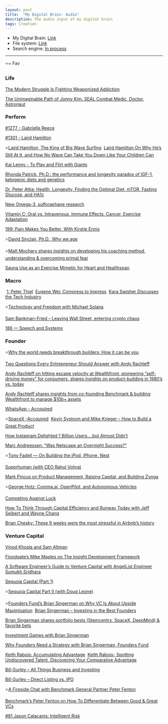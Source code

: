 ```yaml
---
layout: post
title:  "My Digital Brain- Audio"
description: The audio input of my digital brain
tags: Creation
---
```


- My Digital Brain: [Link](https://www.wormh0le.com/1930/01/01/knowledge-base.html)
- File system: [Link](https://github.com/allenleein/knowledge-base)
- Search engine: [In process](http://ios.pensieves.co/)
 
 ---

 ⭐️= Fav

### Life

[The Modern Struggle Is Fighting Weaponized Addiction](https://overcast.fm/+Q4m4xXLcM) 

[The Unimaginable Path of Jonny Kim. SEAL Combat Medic, Doctor, Astronaut](https://overcast.fm/+H091lRsno) 

### Perform

[#1277 - Gabrielle Reece](https://overcast.fm/+ubw8Lc) 

[#1301 - Laird Hamilton](https://overcast.fm/+sUjLsg)

⭐️[Laird Hamilton, The King of Big Wave Surfing](https://overcast.fm/+Kebuyne2U) 
‌
[Laird Hamilton On Why He’s Still At It, and How No Wave Can Take You Down Like Your Children Can](https://overcast.fm/+WMlg45hKM) 

[Kai Lenny - To Play and Flirt with Giants](https://overcast.fm/+TYXJdCtcs) 

[Rhonda Patrick, Ph.D.: the performance and longevity paradox of IGF-1, ketogenic diets and genetics](https://overcast.fm/+NmiTacgeM) 

[Dr. Peter Attia: Health, Longevity, Finding the Optimal Diet, mTOR, Fasting Glucose, and HA1c ](https://podcastnotes.org/2019/10/09/peter-attia-diet/) 

[New Omega-3, sulforaphane research](https://overcast.fm/+ajFHnyYmo) 

[Vitamin C: Oral vs. Intravenous, Immune Effects, Cancer, Exercise Adaptation](https://overcast.fm/+ajFEqLfAg) 

[199: Pain Makes You Better. With Kirstie Ennis](https://overcast.fm/+H091o2B94) 

⭐️[David Sinclair, Ph.D., Why we age](https://overcast.fm/+RxHFj_HuQ) 

⭐️[Matt Mochary shares insights on developing his coaching method, understanding & overcoming primal fear](https://overcast.fm/+JyHzHqw0) 

[Sauna Use as an Exercise Mimetic for Heart and Healthspan](https://overcast.fm/+ajFE8LdE4) 


### Macro
‌
[1: Peter Thiel](https://overcast.fm/+TYXIxmwvs) 
‌
[Eugene Wei: Compress to Impress](https://overcast.fm/+Hgwu3emKQ) 
‌
[Kara Swisher Discusses the Tech Industry](https://overcast.fm/+JWZQmgCNY) 

⭐️[Technology and Freedom with Michael Solana](https://overcast.fm/+LDKfmgVl4) 

‌[Sam Bankman-Fried – Leaving Wall Street, entering crypto chaos](https://overcast.fm/+ECBipipnE) 

[186 — Speech and Systems](https://overcast.fm/+BihmkAFts) 

### Founder

⭐️[Why the world needs breakthrough builders; How it can be you](https://overcast.fm/+Vl3saGbhg) 

[Two Questions Every Entrepreneur Should Answer with Andy Rachleff](https://overcast.fm/+Kebvi4eEM) 

[Andy Rachleff on hitting escape velocity at Wealthfront, pioneering “self-driving money” for consumers, shares insights on product-building in 1980’s vs. today](https://overcast.fm/+JyH59Y4o) 

[Andy Rachleff shares insights from co-founding Benchmark & building Wealthfront to manage $10b+ assets](https://overcast.fm/+JyGG-Hh0) 

[WhatsApp - Accquired](https://overcast.fm/+Faxk8-xy4) 

⭐️[SpaceX -Accquired](https://overcast.fm/+FaxmmY8Jw) 
‌
[Kevin Systrom and Mike Krieger – How to Build a Great Product](https://overcast.fm/+Lzu3n3SHk) 

[How Instagram Delighted 1 Billion Users….but Almost Didn’t](https://overcast.fm/+Vl3ssPn0E) 

[Marc Andreessen: “Was Netscape an Overnight Success?”](https://overcast.fm/+Vl3uOo3L0) 

⭐️[Tony Fadell — On Building the iPod, iPhone, Nest](https://overcast.fm/+Kebs87fGM) 

[Superhuman (with CEO Rahul Vohra)](https://overcast.fm/+Faxkyij0A) 

[Mark Pincus on Product Management, Raising Capital, and Building Zynga](https://overcast.fm/+LDKc0QhfE) 

⭐️[George Hotz: Comma.ai, OpenPilot, and Autonomous Vehicles](https://overcast.fm/+OcVemfsMA) 

[Competing Against Luck](https://overcast.fm/+BlzGMVAuw) 

[How To Think Through Capital Efficiency and Runway Today with Jeff Seibert and Wayne Chang](https://overcast.fm/+EBTA1kAcM) 

[Brian Chesky: These 9 weeks were the most stressful in Airbnb’s history](https://overcast.fm/+QLduFtuqA) 


### Venture Capital

[Vinod Khosla and Sam Altman](https://overcast.fm/+Jb6AJOEl8) 

‌[Floodgate’s Mike Maples on The Insight Development Framework](https://overcast.fm/+EBTAjs_8Q) 

[A Software Engineer’s Guide to Venture Capital with AngelList Engineer Sumukh Sridhara](https://overcast.fm/+aHPg3C1c8) 

[Sequoia Capital (Part 1)](https://overcast.fm/+FaxnVsu28) 

⭐️[Sequoia Capital Part II (with Doug Leone)](https://overcast.fm/+FaxleB3SE) 

⭐️[Founders Fund’s Brian Singerman on Why VC Is About Upside Maximisation](https://overcast.fm/+EBTDYsCTs) 
‌
[Brian Singerman – Investing in the Best Founders](https://overcast.fm/+Lzu2_Kztw) 

[Brian Singerman shares portfolio bests (Stemcentrx, SpaceX, DeepMind) & favorite bets](https://overcast.fm/+JyG5oTg0) 

[Investment Games with Brian Singerman](https://softwareengineeringdaily.com/2018/06/08/investment-games-with-brian-singerman/) 

[Why Founders Need a Strategy with Brian Singerman, Founders Fund](https://overcast.fm/+70-4DN7o) 

[Keith Rabois: Accumulating Advantage](https://overcast.fm/+HgwtVFMTg) 
‌
[Keith Rabois- Spotting Undiscovered Talent, Discovering Your Comparative Advantage](https://overcast.fm/+Iv6xQNnDk) 

[Bill Gurley – All Things Business and Investing ](https://overcast.fm/+Lzu34WCU0) 

[Bill Gurley – Direct Listing vs. IPO ](https://overcast.fm/+Lzu1jgYOo) 

⭐️[A Fireside Chat with Benchmark General Partner Peter Fenton](https://overcast.fm/+GRY8VGEBc) 

[Benchmark’s Peter Fenton on How To Differentiate Between Good & Great VCs](https://overcast.fm/+EBTCRZOw0) 

[#81 Jason Calacanis: Intelligent Risk](https://overcast.fm/+OxeZ_FGI8) 
